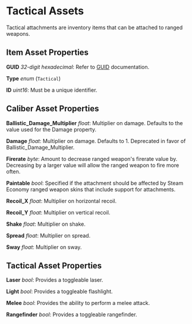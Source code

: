 Tactical Assets
===============

Tactical attachments are inventory items that can be attached to ranged weapons.

Item Asset Properties
---------------------

**GUID** *32-digit hexadecimal*: Refer to [GUID](/GUID.md) documentation.

**Type** *enum* (`Tactical`)

**ID** *uint16*: Must be a unique identifier.

Caliber Asset Properties
------------------------

**Ballistic_Damage_Multiplier** *float*: Multiplier on damage. Defaults to the value used for the Damage property.

**Damage** *float*: Multiplier on damage. Defaults to 1. Deprecated in favor of Ballistic_Damage_Multiplier.

**Firerate** *byte*: Amount to decrease ranged weapon's firerate value by. Decreasing by a larger value will allow the ranged weapon to fire more often.

**Paintable** *bool*: Specified if the attachment should be affected by Steam Economy ranged weapon skins that include support for attachments.

**Recoil_X** *float*: Multiplier on horizontal recoil.

**Recoil_Y** *float*: Multiplier on vertical recoil.

**Shake** *float*: Multiplier on shake.

**Spread** *float*: Multiplier on spread.

**Sway** *float*: Multiplier on sway.

Tactical Asset Properties
-------------------------

**Laser** *bool*: Provides a toggleable laser.

**Light** *bool*: Provides a toggleable flashlight.

**Melee** *bool*: Provides the ability to perform a melee attack.

**Rangefinder** *bool*: Provides a toggleable rangefinder.
